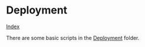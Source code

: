 # Deployment 
[Index](Index.md)

There are some basic scripts in the [Deployment](../../deployment/README.md) folder.
